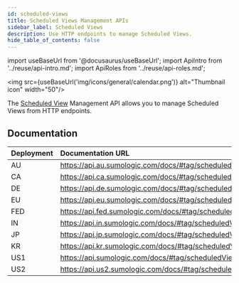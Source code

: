 ```yaml
---
id: scheduled-views
title: Scheduled Views Management APIs
sidebar_label: Scheduled Views
description: Use HTTP endpoints to manage Scheduled Views.
hide_table_of_contents: false
---
```


import useBaseUrl from '@docusaurus/useBaseUrl';
import ApiIntro from '../reuse/api-intro.md';
import ApiRoles from '../reuse/api-roles.md';

<img src={useBaseUrl('img/icons/general/calendar.png')} alt="Thumbnail icon" width="50"/>

The [Scheduled View](/docs/manage/scheduled-views) Management API allows you to manage Scheduled Views from HTTP endpoints.

## Documentation

<ApiIntro/>

| Deployment | Documentation URL                                               |
|:------------|:-----------------------------------------------------------------|
| AU         | https://api.au.sumologic.com/docs/#tag/scheduledViewManagement  |
| CA         | https://api.ca.sumologic.com/docs/#tag/scheduledViewManagement  |
| DE         | https://api.de.sumologic.com/docs/#tag/scheduledViewManagement  |
| EU         | https://api.eu.sumologic.com/docs/#tag/scheduledViewManagement  |
| FED        | https://api.fed.sumologic.com/docs/#tag/scheduledViewManagement |
| IN         | https://api.in.sumologic.com/docs/#tag/scheduledViewManagement  |
| JP         | https://api.jp.sumologic.com/docs/#tag/scheduledViewManagement  |
| KR         | https://api.kr.sumologic.com/docs/#tag/scheduledViewManagement  |
| US1        | https://api.sumologic.com/docs/#tag/scheduledViewManagement     |
| US2        | https://api.us2.sumologic.com/docs/#tag/scheduledViewManagement |

<!-- ## Required role capabilities

<ApiRoles/>

* Data Management
    * Manage Scheduled Views
    * View Scheduled Views

-->
